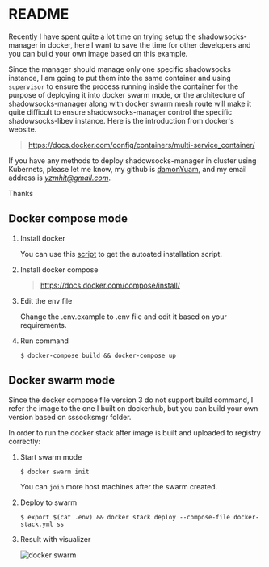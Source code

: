 README
===

Recently I have spent quite a lot time on trying setup the shadowsocks-manager in docker, here I want to save the time for other developers and you can build your own image based on this example.

Since the manager should manage only one specific shadowsocks instance, I am going to put them into the same container and using `supervisor` to ensure the process running inside the container for the purpose of deploying it into docker swarm mode, or the architecture of shadowsocks-manager along with docker swarm mesh route will make it quite difficult to ensure shadowsocks-manager control the specific shadowsocks-libev instance. Here is the introduction from docker's website.

> https://docs.docker.com/config/containers/multi-service_container/

If you have any methods to deploy shadowsocks-manager in cluster using Kubernets, please let me know, my github is [damonYuam](https://github.com/damonYuan), and my email address is *yzmhit@gmail.com*.

Thanks

## Docker compose mode

1. Install docker

   You can use this [script](https://get.docker.com/) to get the autoated installation script.

2. Install docker compose

   > https://docs.docker.com/compose/install/

3. Edit the env file

   Change the .env.example to .env file and edit it based on your requirements. 

3. Run command

   ```
   $ docker-compose build && docker-compose up

   ```

## Docker swarm mode

Since the docker compose file version 3 do not support build command, I refer the image to the one I built on dockerhub, but you can build your own version based on sssocksmgr folder.

In order to run the docker stack after image is built and uploaded to registry correctly:

1. Start swarm mode

   `$ docker swarm init`
   
   You can `join` more host machines after the swarm created. 
   
2. Deploy to swarm
   
   `$ export $(cat .env) && docker stack deploy --compose-file docker-stack.yml ss`
   
3. Result with visualizer
   
   ![docker swarm](https://raw.githubusercontent.com/shadowsocks/shadowsocks-manager/master/wikiImage/docker-swarm.png "docker swarm")
